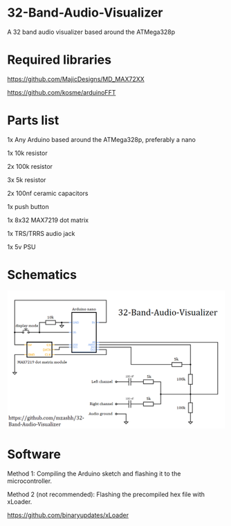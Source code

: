 # 32-Band-Audio-Visualizer
A 32 band audio visualizer based around the ATMega328p 

# Required libraries

https://github.com/MajicDesigns/MD_MAX72XX

https://github.com/kosme/arduinoFFT

# Parts list

1x Any Arduino based around the ATMega328p, preferably a nano

1x 10k resistor

2x 100k resistor

3x 5k resistor

2x 100nf ceramic capacitors

1x push button

1x 8x32 MAX7219 dot matrix

1x TRS/TRRS audio jack

1x 5v PSU

# Schematics

![alt text](https://github.com/mzashh/32-Band-Audio-Visualizer/blob/main/schematics/schematic.png?raw=true)

# Software

Method 1: Compiling the Arduino sketch and flashing it to the microcontroller.

Method 2 (not recommended): Flashing the precompiled hex file with xLoader.

https://github.com/binaryupdates/xLoader

